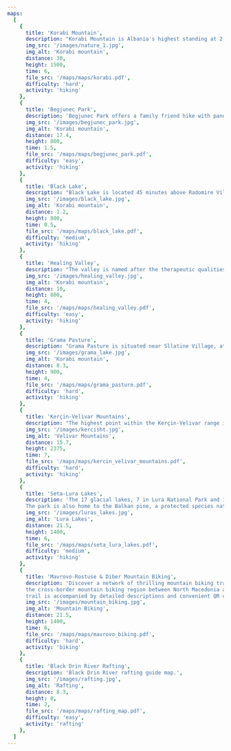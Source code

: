 ```yaml
---
maps:
  [
    {
      title: 'Korabi Mountain',
      description: "Korabi Mountain is Albania's highest standing at 2,764m tall. Most routes to the top start from Radomire Village.",
      img_src: '/images/nature_1.jpg',
      img_alt: 'Korabi mountain',
      distance: 30,
      height: 1500,
      time: 6,
      file_src: '/maps/maps/korabi.pdf',
      difficulty: 'hard',
      activity: 'hiking'
    },
    {
      title: 'Begjunec Park',
      description: 'Begjunec Park offers a family friend hike with panoramic views of Peshkopi and the Drin River Valley from the top of Mount Begjunec.',
      img_src: '/images/begjunec_park.jpg',
      img_alt: 'Korabi mountain',
      distance: 17.4,
      height: 800,
      time: 1.5,
      file_src: '/maps/maps/begjunec_park.pdf',
      difficulty: 'easy',
      activity: 'hiking'
    },
    {
      title: 'Black Lake',
      description: "Black Lake is located 45 minutes above Radomire Village and is named for its dark color. The lake is surrounded by a pine forest, making it an excellent spot for a picnic.",
      img_src: '/images/black_lake.jpg',
      img_alt: 'Korabi mountain',
      distance: 1.2,
      height: 800,
      time: 0.5,
      file_src: '/maps/maps/black_lake.pdf',
      difficulty: 'medium',
      activity: 'hiking'
    },
    {
      title: 'Healing Valley',
      description: "The valley is named after the therapeutic qualities of the thermal springs in Peshkopi. The itinerary also includes information about guest houses in Rabdisht, which is one of Albania's 100 designated touristic villages.",
      img_src: '/images/healing_valley.jpg',
      img_alt: 'Korabi mountain',
      distance: 10,
      height: 800,
      time: 4,
      file_src: '/maps/maps/healing_valley.pdf',
      difficulty: 'easy',
      activity: 'hiking'
    },
    {
      title: 'Grama Pasture',
      description: "Grama Pasture is situated near Sllatine Village, at an elevation of approximately 1800m above sea level. This picturesque pasture is renowned for its glacial lake, which boasts crystal clear water. Multiple trails offer access to the pasture, making it a popular destination for hikers and nature enthusiasts.",
      img_src: '/images/grama_lake.jpg',
      img_alt: 'Korabi mountain',
      distance: 8.3,
      height: 900,
      time: 4,
      file_src: '/maps/maps/grama_pasture.pdf',
      difficulty: 'hard',
      activity: 'hiking'
    },
    {
      title: 'Kerçin-Velivar Mountains',
      description: "The highest point within the Kerçin-Velivar range is Mount Velivar, standing at 2375m high. Sights along the way include a 250-year-old maple tree and Eastern Orthodox churches of St. Demetrius and the Holy Church of Sotir.",
      img_src: '/images/kercisht.jpg',
      img_alt: 'Velivar Mountains',
      distance: 15.7,
      height: 2375,
      time: 7,
      file_src: '/maps/maps/kercin_velivar_mountains.pdf',
      difficulty: 'hard',
      activity: 'hiking'
    },
    {
      title: 'Seta-Lura Lakes',
      description: 'The 17 glacial lakes, 7 in Lura National Park and 10 in Kacni, are part of the Seta-Lura Lakes network.
      The park is also home to the Balkan pine, a protected species native only to the Western Balkans',
      img_src: '/images/luras_lakes.jpg',
      img_alt: 'Lura Lakes',
      distance: 21.5,
      height: 1400,
      time: 6,
      file_src: '/maps/maps/seta_lura_lakes.pdf',
      difficulty: 'medium',
      activity: 'hiking'
    },
    {
      title: 'Mavrovo-Rostuse & Diber Mountain Biking',
      description: 'Discover a network of thrilling mountain biking trails and scenic hiking routes in the 
      the cross-border mountain biking region between North Macedonia and Albania with our tourist map! Each 
      trail is accompanied by detailed descriptions and convenient QR codes for easy access to additional information.',
      img_src: '/images/mountain_biking.jpg',
      img_alt: 'Mountain Biking',
      distance: 21.5,
      height: 1400,
      time: 6,
      file_src: '/maps/maps/mavrovo_biking.pdf',
      difficulty: 'hard',
      activity: 'biking'
    },
    {
      title: 'Black Drin River Rafting',
      description: 'Black Drin River rafting guide map.',
      img_src: '/images/rafting.jpg',
      img_alt: 'Rafting',
      distance: 8.3,
      height: 0,
      time: 2,
      file_src: '/maps/maps/rafting_map.pdf',
      difficulty: 'easy',
      activity: 'rafting'
    },
  ]
---
```

